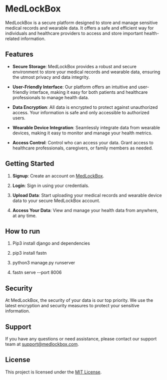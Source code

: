 # MedLockBox

MedLockBox is a secure platform designed to store and manage sensitive medical records and wearable data. It offers a safe and efficient way for individuals and healthcare providers to access and store important health-related information.

## Features

- **Secure Storage**: MedLockBox provides a robust and secure environment to store your medical records and wearable data, ensuring the utmost privacy and data integrity.

- **User-Friendly Interface**: Our platform offers an intuitive and user-friendly interface, making it easy for both patients and healthcare professionals to manage health data.

- **Data Encryption**: All data is encrypted to protect against unauthorized access. Your information is safe and only accessible to authorized users.

- **Wearable Device Integration**: Seamlessly integrate data from wearable devices, making it easy to monitor and manage your health metrics.

- **Access Control**: Control who can access your data. Grant access to healthcare professionals, caregivers, or family members as needed.

## Getting Started

1. **Signup**: Create an account on [MedLockBox](https://www.medlockbox.com).

2. **Login**: Sign in using your credentials.

3. **Upload Data**: Start uploading your medical records and wearable device data to your secure MedLockBox account.

4. **Access Your Data**: View and manage your health data from anywhere, at any time.
## How to run


1. Pip3 install django and dependencies

2. pip3 install fastn

3. python3 manage.py runserver

4. fastn serve --port 8006

## Security

At MedLockBox, the security of your data is our top priority. We use the latest encryption and security measures to protect your sensitive information.

## Support

If you have any questions or need assistance, please contact our support team at [support@medlockbox.com](mailto:support@medlockbox.com).

## License

This project is licensed under the [MIT License](LICENSE).

